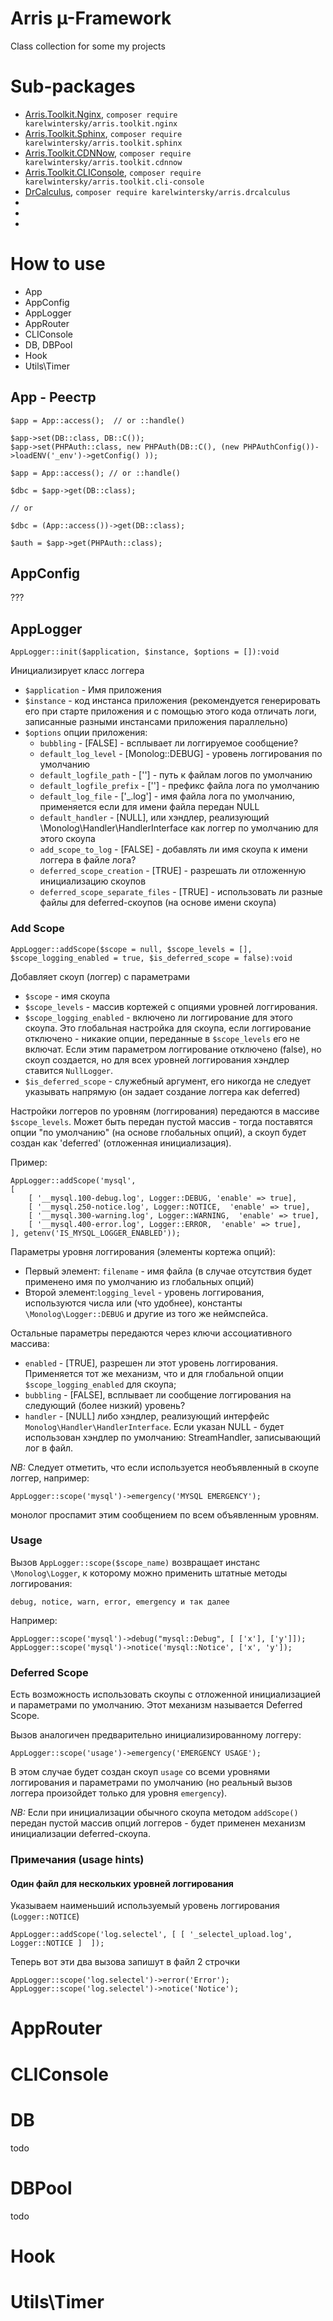 # Arris µ-Framework

Class collection for some my projects

# Sub-packages

* [Arris.Toolkit.Nginx](https://github.com/KarelWintersky/Arris.Toolkit.Nginx), `composer require karelwintersky/arris.toolkit.nginx`
* [Arris.Toolkit.Sphinx](https://github.com/KarelWintersky/Arris.Toolkit.Sphinx), `composer require karelwintersky/arris.toolkit.sphinx`
* [Arris.Toolkit.CDNNow](https://github.com/KarelWintersky/Arris.Toolkit.CDNNow), `composer require karelwintersky/arris.toolkit.cdnnow`
* [Arris.Toolkit.CLIConsole](https://packagist.org/packages/karelwintersky/arris.toolkit.cli-console), `composer require karelwintersky/arris.toolkit.cli-console`
* [DrCalculus](https://github.com/KarelWintersky/DrCalculus), `composer require karelwintersky/arris.drcalculus`
* []()
* []()
* []()

# How to use 

* App
* AppConfig
* AppLogger
* AppRouter
* CLIConsole
* DB, DBPool
* Hook
* Utils\Timer

## App - Реестр

```
$app = App::access();  // or ::handle()

$app->set(DB::class, DB::C());
$app->set(PHPAuth::class, new PHPAuth(DB::C(), (new PHPAuthConfig())->loadENV('_env')->getConfig() ));
```

```
$app = App::access(); // or ::handle()

$dbc = $app->get(DB::class);

// or

$dbc = (App::access())->get(DB::class); 

$auth = $app->get(PHPAuth::class);
```

## AppConfig 

???

## AppLogger 

```
AppLogger::init($application, $instance, $options = []):void
```

Инициализирует класс логгера

* `$application` - Имя приложения
* `$instance` - код инстанса приложения (рекомендуется генерировать его при старте приложения и с помощью этого кода отличать логи, записанные разными инстансами приложения параллельно)
* `$options` опции приложения:
    * `bubbling` - [FALSE] - всплывает ли логгируемое сообщение?
    * `default_log_level` - [Monolog::DEBUG] - уровень логгирования по умолчанию
    * `default_logfile_path` - [''] - путь к файлам логов по умолчанию
    * `default_logfile_prefix` - [''] - префикс файла лога по умолчанию
    * `default_log_file` - ['_.log'] - имя файла лога по умолчанию, применяется если для имени файла передан NULL
    * `default_handler` - [NULL], или хэндлер, реализующий \Monolog\Handler\HandlerInterface как логгер по умолчанию для этого скоупа
    * `add_scope_to_log` - [FALSE] - добавлять ли имя скоупа к имени логгера в файле лога?
    * `deferred_scope_creation` - [TRUE] - разрешать ли отложенную инициализацию скоупов
    * `deferred_scope_separate_files` - [TRUE] - использовать ли разные файлы для deferred-скоупов (на основе имени скоупа)   

### Add Scope

```
AppLogger::addScope($scope = null, $scope_levels = [], $scope_logging_enabled = true, $is_deferred_scope = false):void
```

Добавляет скоуп (логгер) с параметрами

* `$scope` - имя скоупа
* `$scope_levels` - массив кортежей с опциями уровней логгирования. 
* `$scope_logging_enabled` - включено ли логгирование для этого скоупа. Это глобальная настройка для скоупа, если логгирование отключено - никакие опции, переданные в `$scope_levels` его не включат. Если этим параметром логгирование отключено (false), но скоуп создается, но для всех уровней логгирования хэндлер ставится `NullLogger`. 
* `$is_deferred_scope` - служебный аргумент, его никогда не следует указывать напрямую (он задает создание логгера как deferred)

Настройки логгеров по уровням (логгирования) передаются в массиве `$scope_levels`. Может быть передан пустой массив - тогда поставятся опции "по умолчанию" (на основе глобальных опций), а скоуп будет создан как 'deferred' (отложенная инициализация). 

Пример:
```
AppLogger::addScope('mysql', 
[
    [ '__mysql.100-debug.log', Logger::DEBUG, 'enable' => true],
    [ '__mysql.250-notice.log', Logger::NOTICE,  'enable' => true],
    [ '__mysql.300-warning.log', Logger::WARNING,  'enable' => true],
    [ '__mysql.400-error.log', Logger::ERROR,  'enable' => true],
], getenv('IS_MYSQL_LOGGER_ENABLED'));
```

Параметры уровня логгирования (элементы кортежа опций):
* Первый элемент: `filename` - имя файла (в случае отсутствия будет применено имя по умолчанию из глобальных опций)
* Второй элемент:`logging_level` - уровень логгирования, используются числа или (что удобнее), константы `\Monolog\Logger::DEBUG` и другие из того же неймспейса.

Остальные параметры передаются через ключи ассоциативного массива:
* `enabled` - [TRUE], разрешен ли этот уровень логгирования. Применяется тот же механизм, что и для глобальной опции `$scope_logging_enabled` для скоупа;
* `bubbling` - [FALSE], всплывает ли сообщение логгирования на следующий (более низкий) уровень?
* `handler` - [NULL] либо хэндлер, реализующий интерфейс `Monolog\Handler\HandlerInterface`. Если указан NULL - будет использован хэндлер по умолчанию: StreamHandler, записывающий лог в файл. 

*NB:* Следует отметить, что если используется необъявленный в скоупе логгер, например:
```
AppLogger::scope('mysql')->emergency('MYSQL EMERGENCY');
```
монолог проспамит этим сообщением по всем объявленным уровням. 

### Usage

Вызов `AppLogger::scope($scope_name)` возвращает инстанс `\Monolog\Logger`, к которому можно применить штатные методы логгирования:
```
debug, notice, warn, error, emergency и так далее
```

Например:
```
AppLogger::scope('mysql')->debug("mysql::Debug", [ ['x'], ['y']]);
AppLogger::scope('mysql')->notice('mysql::Notice', ['x', 'y']);
```

### Deferred Scope

Есть возможность использовать скоупы с отложенной инициализацией и параметрами по умолчанию. Этот механизм называется Deferred Scope.

Вызов аналогичен предварительно инициализированному логгеру:
```
AppLogger::scope('usage')->emergency('EMERGENCY USAGE');
```

В этом случае будет создан скоуп `usage` со всеми уровнями логгирования и параметрами по умолчанию (но реальный вызов логгера произойдет только для уровня `emergency`).

*NB:* Если при инициализации обычного скоупа методом `addScope()` передан пустой массив опций логгеров - будет применен механизм инициализации deferred-скоупа.

### Примечания (usage hints)

#### Один файл для нескольких уровней логгирования

Указываем наименьший используемый уровень логгирования (`Logger::NOTICE`) 
```
AppLogger::addScope('log.selectel', [ [ '_selectel_upload.log', Logger::NOTICE ]  ]);
```

Теперь вот эти два вызова запишут в файл 2 строчки 
```
AppLogger::scope('log.selectel')->error('Error');
AppLogger::scope('log.selectel')->notice('Notice');
```

# AppRouter

# CLIConsole

# DB 

todo 

# DBPool

todo

# Hook

# Utils\Timer

